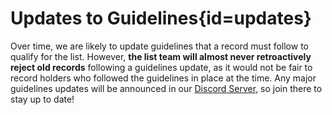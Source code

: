 <div class='panel fade js-scroll-anim' data-anim='fade'>

# Updates to Guidelines{id=updates}

Over time, we are likely to update guidelines that a record must follow to qualify for the list. However, **the list team will almost never retroactively reject old records** following a guidelines update, as it would not be fair to record holders who followed the guidelines in place at the time. Any major guidelines updates will be announced in our [Discord Server](https://discord.gg/demonlist), so join there to stay up to date!

</div>
